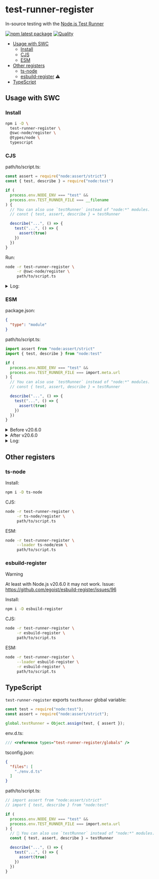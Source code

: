 # test-runner-register

In-source testing with the [Node.js Test Runner](https://nodejs.org/api/test.html)

[![npm latest package](https://img.shields.io/npm/v/test-runner-register/latest.svg)](https://www.npmjs.com/package/test-runner-register)
[![Quality](https://github.com/tai-kun/test-runner-register/actions/workflows/quality.yaml/badge.svg)](https://github.com/tai-kun/test-runner-register/actions/workflows/quality.yaml)

- [Usage with SWC](#usage-with-swc)
  - [Install](#install)
  - [CJS](#cjs)
  - [ESM](#esm)
- [Other registers](#other-loaders)
  - [ts-node](#ts-node)
  - [esbuild-register](#esbuild-register) ⚠️
- [TypeScript](#typescript)

## Usage with SWC

### Install

```bash
npm i -D \
  test-runner-register \
  @swc-node/register \
  @types/node \
  typescript
```

### CJS

path/to/script.ts:

```ts
const assert = require("node:assert/strict")
const { test, describe } = require("node:test")

if (
  process.env.NODE_ENV === "test" &&
  process.env.TEST_RUNNER_FILE === __filename
) {
  // You can also use `testRunner` instead of "node:*" modules.
  // const { test, assert, describe } = testRunner

  describe("...", () => {
    test("...", () => {
      assert(true)
    })
  })
}
```

Run:

```bash
node -r test-runner-register \
     -r @swc-node/register \
     path/to/script.ts
```

<details>
  <summary>Log:</summary>

  ```log
  ▶ ...
    ✔ ... (0.195722ms)
  ▶ ... (0.838251ms)

  ℹ tests 1
  ℹ suites 1
  ℹ pass 1
  ℹ fail 0
  ℹ cancelled 0
  ℹ skipped 0
  ℹ todo 0
  ℹ duration_ms 0.066372
  ```
</details>

### ESM

package.json:

```json
{
  "type": "module"
}
```

path/to/script.ts:

```ts
import assert from "node:assert/strict"
import { test, describe } from "node:test"

if (
  process.env.NODE_ENV === "test" &&
  process.env.TEST_RUNNER_FILE === import.meta.url
) {
  // You can also use `testRunner` instead of "node:*" modules.
  // const { test, assert, describe } = testRunner

  describe("...", () => {
    test("...", () => {
      assert(true)
    })
  })
}
```

<details>
  <summary>Before v20.6.0</summary>

  Run:

  ```bash
  node -r test-runner-register \
       --loader @swc-node/register/esm \
       path/to/script.ts
  ```
</details>

<details>
  <summary>After v20.6.0</summary>

  ./path/to/register.js:

  ```js
  import { register } from "node:module"
  import { pathToFileURL } from "node:url"

  import "test-runner-register"

  register("@swc-node/register/esm", pathToFileURL("./"))
  ```

  Run:

  ```bash
  node --import ./path/to/register.js \
       path/to/script.ts
  ```
</details>

<details>
  <summary>Log:</summary>

  ```log
  (node:32773) ExperimentalWarning: Custom ESM Loaders is an experimental feature and might change at any time
  (Use `node --trace-warnings ...` to show where the warning was created)
  ▶ ...
    ✔ ... (0.153848ms)
  ▶ ... (0.78856ms)

  ℹ tests 1
  ℹ suites 1
  ℹ pass 1
  ℹ fail 0
  ℹ cancelled 0
  ℹ skipped 0
  ℹ todo 0
  ℹ duration_ms 0.062858
  ```
</details>

## Other registers

### ts-node

Install:

```bash
npm i -D ts-node
```

CJS:

```bash
node -r test-runner-register \
     -r ts-node/register \
     path/to/script.ts
```

ESM:

```bash
node -r test-runner-register \
     --loader ts-node/esm \
     path/to/script.ts
```

### esbuild-register

> [!WARNING]
> At least with Node.js v20.6.0 it may not work.
> Issue: https://github.com/egoist/esbuild-register/issues/96

Install:

```bash
npm i -D esbuild-register
```

CJS:

```bash
node -r test-runner-register \
     -r esbuild-register \
     path/to/script.ts
```

ESM:

```bash
node -r test-runner-register \
     --loader esbuild-register \
     -r esbuild-register \
     path/to/script.ts
```

## TypeScript

`test-runner-register` exports `testRunner` global variable:

```js
const test = require("node:test");
const assert = require("node:assert/strict");

global.testRunner = Object.assign(test, { assert });
```

env.d.ts:

```ts
/// <reference types="test-runner-register/globals" />
```

tsconfig.json:

```json
{
  "files": [
    "./env.d.ts"
  ]
}
```

path/to/script.ts:

```ts
// import assert from "node:assert/strict"
// import { test, describe } from "node:test"

if (
  process.env.NODE_ENV === "test" &&
  process.env.TEST_RUNNER_FILE === import.meta.url
) {
  // 🎉 You can also use `testRunner` instead of "node:*" modules.
  const { test, assert, describe } = testRunner

  describe("...", () => {
    test("...", () => {
      assert(true)
    })
  })
}
```
